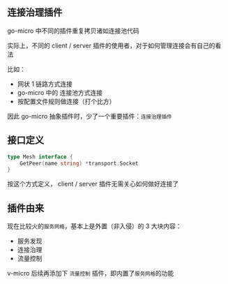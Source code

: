 ## 连接治理插件

go-micro 中不同的插件重复拷贝诸如连接池代码

实际上，不同的 client / server 插件的使用者，对于如何管理连接会有自己的看法

比如：
- 网状 1 链路方式连接
- go-micro 中的 连接池方式连接
- 按配置文件规则做连接（打个比方）

因此 go-micro 抽象插件时，少了一个重要插件：`连接治理插件`


## 接口定义

```go
type Mesh interface {
    GetPeer(name string) *transport.Socket
}
```

按这个方式定义， client / server 插件无需关心如何做好连接了

## 插件由来

现在比较火的`服务网格`，基本上是外置（非入侵）的 3 大块内容：
- 服务发现
- 连接治理
- 流量控制

v-micro 后续再添加下 `流量控制` 插件，即内置了`服务网格`的功能
